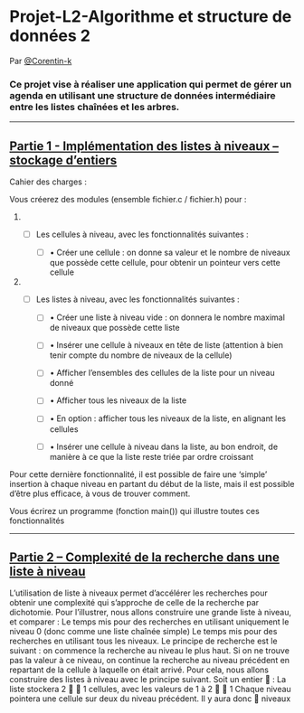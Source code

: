 # Projet-L2-Algorithme et structure de données 2
 
Par [@Corentin-k](https://github.com/Corentin-k)

### Ce projet vise à réaliser une application qui permet de gérer un agenda en utilisant une structure de données intermédiaire entre les listes chaînées et les arbres. 

---
## <u>Partie 1 - Implémentation des listes à niveaux – stockage d’entiers </u>

Cahier des charges :

Vous créerez des modules (ensemble fichier.c / fichier.h) pour :
    
 1. - [ ]  Les cellules à niveau, avec les fonctionnalités suivantes :
    
        - [ ] • Créer une cellule : on donne sa valeur et le nombre de niveaux que possède cette
cellule, pour obtenir un pointeur vers cette cellule

2. - [ ]  Les listes à niveau, avec les fonctionnalités suivantes :

        - [ ] • Créer une liste à niveau vide : on donnera le nombre maximal de niveaux que
        possède cette liste

        - [ ] • Insérer une cellule à niveaux en tête de liste (attention à bien tenir compte du
        nombre de niveaux de la cellule)

        - [ ] • Afficher l’ensembles des cellules de la liste pour un niveau donné

        - [ ] • Afficher tous les niveaux de la liste

        - [ ] • En option : afficher tous les niveaux de la liste, en alignant les cellules

        - [ ] • Insérer une cellule à niveau dans la liste, au bon endroit, de manière à ce que la liste reste triée par ordre croissant

Pour cette dernière fonctionnalité, il est possible de faire une ‘simple’ insertion à
chaque niveau en partant du début de la liste, mais il est possible d’être plus
efficace, à vous de trouver comment.

Vous écrirez un programme (fonction main()) qui illustre toutes ces fonctionnalités 

---

## <u> Partie 2 – Complexité de la recherche dans une liste à niveau </u>

L’utilisation de liste à niveaux permet d’accélérer les recherches pour obtenir une complexité
qui s’approche de celle de la recherche par dichotomie. Pour l’illustrer, nous allons construire
une grande liste à niveau, et comparer :
Le temps mis pour des recherches en utilisant uniquement le niveau 0 (donc comme une liste
chaînée simple)
Le temps mis pour des recherches en utilisant tous les niveaux.
Le principe de recherche est le suivant : on commence la recherche au niveau le plus haut. Si
on ne trouve pas la valeur à ce niveau, on continue la recherche au niveau précédent en
repartant de la cellule à laquelle on était arrivé.
Pour cela, nous allons construire des listes à niveau avec le principe suivant.
Soit un entier  :
La liste stockera 2
  1 cellules, avec les valeurs de 1 à 2
  1
Chaque niveau pointera une cellule sur deux du niveau précédent. Il y aura donc 
niveaux 